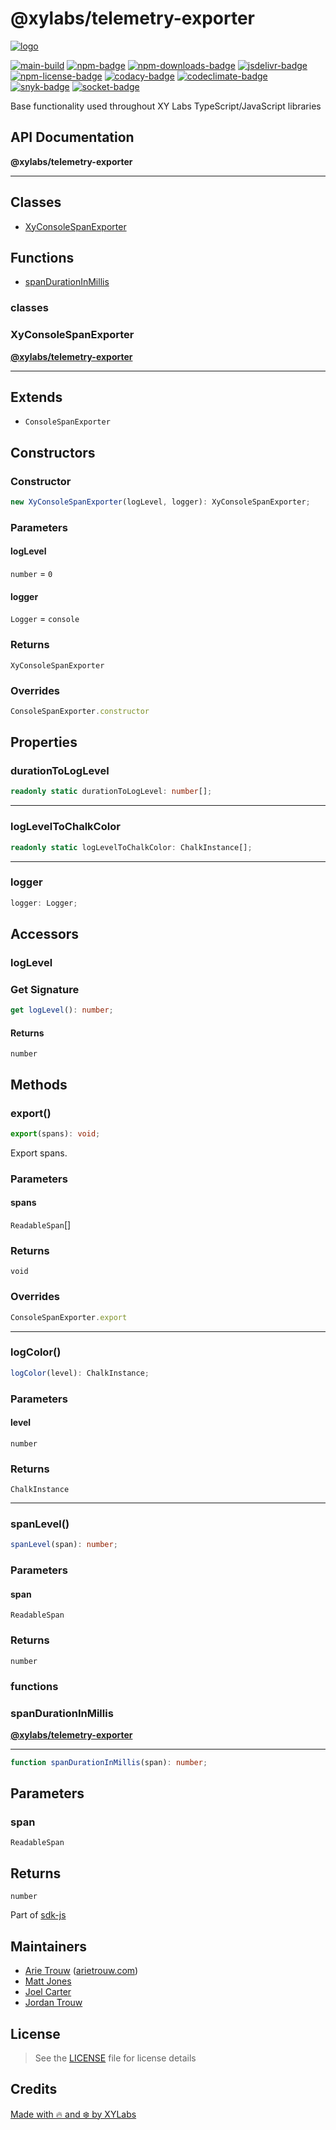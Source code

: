 # @xylabs/telemetry-exporter

[![logo][]](https://xylabs.com)

[![main-build][]][main-build-link]
[![npm-badge][]][npm-link]
[![npm-downloads-badge][]][npm-link]
[![jsdelivr-badge][]][jsdelivr-link]
[![npm-license-badge][]](LICENSE)
[![codacy-badge][]][codacy-link]
[![codeclimate-badge][]][codeclimate-link]
[![snyk-badge][]][snyk-link]
[![socket-badge][]][socket-link]


Base functionality used throughout XY Labs TypeScript/JavaScript libraries

## API Documentation

**@xylabs/telemetry-exporter**

***

## Classes

- [XyConsoleSpanExporter](#classes/XyConsoleSpanExporter)

## Functions

- [spanDurationInMillis](#functions/spanDurationInMillis)

### classes

  ### <a id="XyConsoleSpanExporter"></a>XyConsoleSpanExporter

[**@xylabs/telemetry-exporter**](#../README)

***

## Extends

- `ConsoleSpanExporter`

## Constructors

### Constructor

```ts
new XyConsoleSpanExporter(logLevel, logger): XyConsoleSpanExporter;
```

### Parameters

#### logLevel

`number` = `0`

#### logger

`Logger` = `console`

### Returns

`XyConsoleSpanExporter`

### Overrides

```ts
ConsoleSpanExporter.constructor
```

## Properties

### durationToLogLevel

```ts
readonly static durationToLogLevel: number[];
```

***

### logLevelToChalkColor

```ts
readonly static logLevelToChalkColor: ChalkInstance[];
```

***

### logger

```ts
logger: Logger;
```

## Accessors

### logLevel

### Get Signature

```ts
get logLevel(): number;
```

#### Returns

`number`

## Methods

### export()

```ts
export(spans): void;
```

Export spans.

### Parameters

#### spans

`ReadableSpan`[]

### Returns

`void`

### Overrides

```ts
ConsoleSpanExporter.export
```

***

### logColor()

```ts
logColor(level): ChalkInstance;
```

### Parameters

#### level

`number`

### Returns

`ChalkInstance`

***

### spanLevel()

```ts
spanLevel(span): number;
```

### Parameters

#### span

`ReadableSpan`

### Returns

`number`

### functions

  ### <a id="spanDurationInMillis"></a>spanDurationInMillis

[**@xylabs/telemetry-exporter**](#../README)

***

```ts
function spanDurationInMillis(span): number;
```

## Parameters

### span

`ReadableSpan`

## Returns

`number`


Part of [sdk-js](https://www.npmjs.com/package/@xyo-network/sdk-js)

## Maintainers

-   [Arie Trouw](https://github.com/arietrouw) ([arietrouw.com](https://arietrouw.com))
-   [Matt Jones](https://github.com/jonesmac)
-   [Joel Carter](https://github.com/JoelBCarter)
-   [Jordan Trouw](https://github.com/jordantrouw)

## License

> See the [LICENSE](LICENSE) file for license details

## Credits

[Made with 🔥 and ❄️ by XYLabs](https://xylabs.com)

[logo]: https://cdn.xy.company/img/brand/XYPersistentCompany_Logo_Icon_Colored.svg

[main-build]: https://github.com/xylabs/sdk-js/actions/workflows/build.yml/badge.svg
[main-build-link]: https://github.com/xylabs/sdk-js/actions/workflows/build.yml
[npm-badge]: https://img.shields.io/npm/v/@xylabs/telemetry-exporter.svg
[npm-link]: https://www.npmjs.com/package/@xylabs/telemetry-exporter
[codacy-badge]: https://app.codacy.com/project/badge/Grade/c8e15e14f37741c18cfb47ac7245c698
[codacy-link]: https://www.codacy.com/gh/xylabs/sdk-js/dashboard?utm_source=github.com&utm_medium=referral&utm_content=xylabs/sdk-js&utm_campaign=Badge_Grade
[codeclimate-badge]: https://api.codeclimate.com/v1/badges/c5eb068f806f0b047ea7/maintainability
[codeclimate-link]: https://codeclimate.com/github/xylabs/sdk-js/maintainability
[snyk-badge]: https://snyk.io/test/github/xylabs/sdk-js/badge.svg?targetFile=package.json
[snyk-link]: https://snyk.io/test/github/xylabs/sdk-js?targetFile=package.json

[npm-downloads-badge]: https://img.shields.io/npm/dw/@xylabs/telemetry-exporter
[npm-license-badge]: https://img.shields.io/npm/l/@xylabs/telemetry-exporter

[jsdelivr-badge]: https://data.jsdelivr.com/v1/package/npm/@xylabs/telemetry-exporter/badge
[jsdelivr-link]: https://www.jsdelivr.com/package/npm/@xylabs/telemetry-exporter

[socket-badge]: https://socket.dev/api/badge/npm/package/@xylabs/telemetry-exporter
[socket-link]: https://socket.dev/npm/package/@xylabs/telemetry-exporter